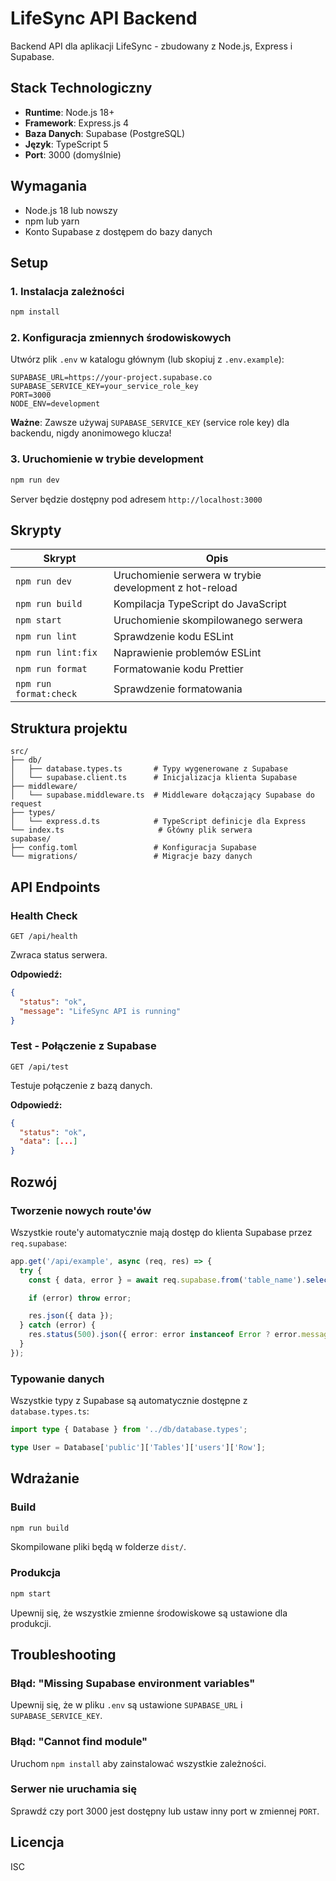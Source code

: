 # LifeSync API Backend

Backend API dla aplikacji LifeSync - zbudowany z Node.js, Express i Supabase.

## Stack Technologiczny

- **Runtime**: Node.js 18+
- **Framework**: Express.js 4
- **Baza Danych**: Supabase (PostgreSQL)
- **Język**: TypeScript 5
- **Port**: 3000 (domyślnie)

## Wymagania

- Node.js 18 lub nowszy
- npm lub yarn
- Konto Supabase z dostępem do bazy danych

## Setup

### 1. Instalacja zależności

```bash
npm install
```

### 2. Konfiguracja zmiennych środowiskowych

Utwórz plik `.env` w katalogu głównym (lub skopiuj z `.env.example`):

```env
SUPABASE_URL=https://your-project.supabase.co
SUPABASE_SERVICE_KEY=your_service_role_key
PORT=3000
NODE_ENV=development
```

**Ważne**: Zawsze używaj `SUPABASE_SERVICE_KEY` (service role key) dla backendu, nigdy anonimowego klucza!

### 3. Uruchomienie w trybie development

```bash
npm run dev
```

Server będzie dostępny pod adresem `http://localhost:3000`

## Skrypty

| Skrypt                 | Opis                                                   |
| ---------------------- | ------------------------------------------------------ |
| `npm run dev`          | Uruchomienie serwera w trybie development z hot-reload |
| `npm run build`        | Kompilacja TypeScript do JavaScript                    |
| `npm start`            | Uruchomienie skompilowanego serwera                    |
| `npm run lint`         | Sprawdzenie kodu ESLint                                |
| `npm run lint:fix`     | Naprawienie problemów ESLint                           |
| `npm run format`       | Formatowanie kodu Prettier                             |
| `npm run format:check` | Sprawdzenie formatowania                               |

## Struktura projektu

```
src/
├── db/
│   ├── database.types.ts       # Typy wygenerowane z Supabase
│   └── supabase.client.ts      # Inicjalizacja klienta Supabase
├── middleware/
│   └── supabase.middleware.ts  # Middleware dołączający Supabase do request
├── types/
│   └── express.d.ts            # TypeScript definicje dla Express
└── index.ts                     # Główny plik serwera
supabase/
├── config.toml                 # Konfiguracja Supabase
└── migrations/                 # Migracje bazy danych
```

## API Endpoints

### Health Check

```
GET /api/health
```

Zwraca status serwera.

**Odpowiedź:**

```json
{
  "status": "ok",
  "message": "LifeSync API is running"
}
```

### Test - Połączenie z Supabase

```
GET /api/test
```

Testuje połączenie z bazą danych.

**Odpowiedź:**

```json
{
  "status": "ok",
  "data": [...]
}
```

## Rozwój

### Tworzenie nowych route'ów

Wszystkie route'y automatycznie mają dostęp do klienta Supabase przez `req.supabase`:

```typescript
app.get('/api/example', async (req, res) => {
  try {
    const { data, error } = await req.supabase.from('table_name').select('*');

    if (error) throw error;

    res.json({ data });
  } catch (error) {
    res.status(500).json({ error: error instanceof Error ? error.message : 'Unknown error' });
  }
});
```

### Typowanie danych

Wszystkie typy z Supabase są automatycznie dostępne z `database.types.ts`:

```typescript
import type { Database } from '../db/database.types';

type User = Database['public']['Tables']['users']['Row'];
```

## Wdrażanie

### Build

```bash
npm run build
```

Skompilowane pliki będą w folderze `dist/`.

### Produkcja

```bash
npm start
```

Upewnij się, że wszystkie zmienne środowiskowe są ustawione dla produkcji.

## Troubleshooting

### Błąd: "Missing Supabase environment variables"

Upewnij się, że w pliku `.env` są ustawione `SUPABASE_URL` i `SUPABASE_SERVICE_KEY`.

### Błąd: "Cannot find module"

Uruchom `npm install` aby zainstalować wszystkie zależności.

### Serwer nie uruchamia się

Sprawdź czy port 3000 jest dostępny lub ustaw inny port w zmiennej `PORT`.

## Licencja

ISC
